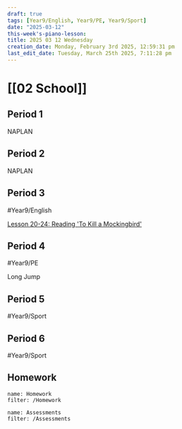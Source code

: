 ```yaml
---
draft: true
tags: [Year9/English, Year9/PE, Year9/Sport]
date: "2025-03-12"
this-week's-piano-lesson: 
title: 2025 03 12 Wednesday
creation_date: Monday, February 3rd 2025, 12:59:31 pm
last_edit_date: Tuesday, March 25th 2025, 7:11:28 pm
---
```


# [[02 School]]

## Period 1

NAPLAN

## Period 2

NAPLAN

## Period 3

#Year9/English

[Lesson 20-24: Reading 'To Kill a Mockingbird'](https://classroom.google.com/c/NzQyMDEwNTQ1NDIx/m/NzU4NTA4MTIxMTYw/details)

## Period 4

#Year9/PE

Long Jump

## Period 5

#Year9/Sport

## Period 6

#Year9/Sport

## Homework

```todoist
name: Homework
filter: /Homework
```

```todoist
name: Assessments
filter: /Assessments
```
